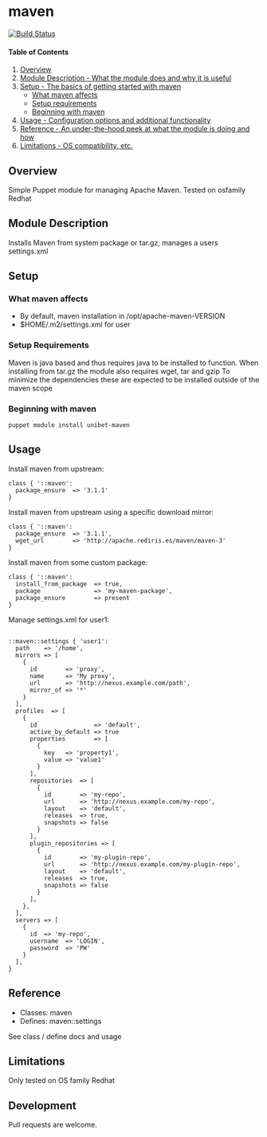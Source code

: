 # maven

[![Build Status](https://secure.travis-ci.org/unibet/puppet-maven.png)](http://travis-ci.org/unibet/puppet-maven)

#### Table of Contents

1. [Overview](#overview)
2. [Module Description - What the module does and why it is useful](#module-description)
3. [Setup - The basics of getting started with maven](#setup)
    * [What maven affects](#what-maven-affects)
    * [Setup requirements](#setup-requirements)
    * [Beginning with maven](#beginning-with-maven)
4. [Usage - Configuration options and additional functionality](#usage)
5. [Reference - An under-the-hood peek at what the module is doing and how](#reference)
5. [Limitations - OS compatibility, etc.](#limitations)

## Overview

Simple Puppet module for managing Apache Maven. Tested on osfamily Redhat

## Module Description

Installs Maven from system package or tar.gz, manages a users settings.xml

## Setup

### What maven affects

* By default, maven installation in /opt/apache-maven-VERSION
* $HOME/.m2/settings.xml for user

### Setup Requirements

Maven is java based and thus requires java to be installed to function.
When installing from tar.gz the module also requires wget, tar and gzip
To minimize the dependencies these are expected to be installed outside
of the maven scope

### Beginning with maven

```
puppet module install unibet-maven
```

## Usage

Install maven from upstream:
```
class { '::maven':
  package_ensure  => '3.1.1'
}
```

Install maven from upstream using a specific download mirror:
```
class { '::maven':
  package_ensure  => '3.1.1',
  wget_url        => 'http://apache.rediris.es/maven/maven-3'
}
```

Install maven from some custom package:
```
class { '::maven':
  install_from_package  => true,
  package               => 'my-maven-package',
  package_ensure        => present
}
```

Manage settings.xml for user1:
```

::maven::settings { 'user1':
  path    => '/home',
  mirrors => [
    {
      id        => 'proxy',
      name      => 'My proxy',
      url       => 'http://nexus.example.com/path',
      mirror_of => '*'
    }
  ],
  profiles  => [
    {
      id                => 'default',
      active_by_default => true
      properties        => [
        {
          key   => 'property1',
          value => 'value1'
        }
      ],
      repositories  => [
        {
          id        => 'my-repo', 
          url       => 'http://nexus.example.com/my-repo',
          layout    => 'default',
          releases  => true,
          snapshots => false
        }
      ],
      plugin_repositories => [
        {
          id        => 'my-plugin-repo',
          url       => 'http://nexus.example.com/my-plugin-repo',
          layout    => 'default',
          releases  => true,
          snapshots => false
        }
      ],
    },
  ],
  servers => [
    {
      id  => 'my-repo',
      username  => 'LOGIN',
      password  => 'PW'
    }
  ],
}
```

## Reference

* Classes: maven
* Defines: maven::settings

See class / define docs and usage

## Limitations

Only tested on OS family Redhat

## Development

Pull requests are welcome.

